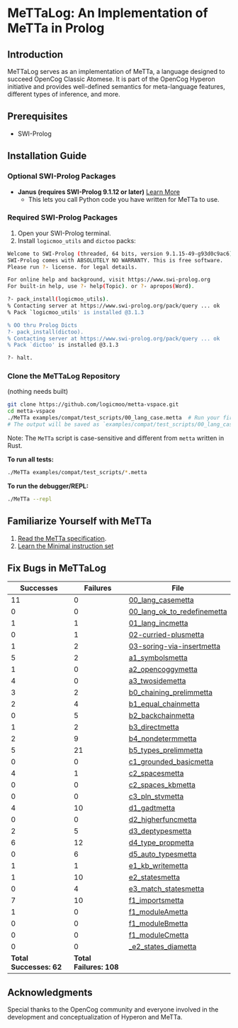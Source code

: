 # MeTTaLog: An Implementation of MeTTa in Prolog

## Introduction

MeTTaLog serves as an implementation of MeTTa, a language designed to succeed OpenCog Classic Atomese. It is part of the OpenCog Hyperon initiative and provides well-defined semantics for meta-language features, different types of inference, and more.

## Prerequisites

- SWI-Prolog

## Installation Guide

### Optional SWI-Prolog Packages

- **Janus (requires SWI-Prolog 9.1.12 or later)**
  [Learn More](https://www.swi-prolog.org/pldoc/man?section=janus-python-package)
  - This lets you call Python code you have written for MeTTa to use.

### Required SWI-Prolog Packages

1. Open your SWI-Prolog terminal.
2. Install `logicmoo_utils` and `dictoo` packs:

```bash
Welcome to SWI-Prolog (threaded, 64 bits, version 9.1.15-49-g93d0c9ac6)
SWI-Prolog comes with ABSOLUTELY NO WARRANTY. This is free software.
Please run ?- license. for legal details.

For online help and background, visit https://www.swi-prolog.org
For built-in help, use ?- help(Topic). or ?- apropos(Word).

?- pack_install(logicmoo_utils).
% Contacting server at https://www.swi-prolog.org/pack/query ... ok
% Pack `logicmoo_utils' is installed @3.1.3

% OO thru Prolog Dicts
?- pack_install(dictoo).
% Contacting server at https://www.swi-prolog.org/pack/query ... ok
% Pack `dictoo' is installed @3.1.3

?- halt.
```

### Clone the MeTTaLog Repository
(nothing needs built)
```bash
git clone https://github.com/logicmoo/metta-vspace.git
cd metta-vspace
./MeTTa examples/compat/test_scripts/00_lang_case.metta  # Run your first unit test (LoonIt Test)
# The output will be saved as `examples/compat/test_scripts/00_lang_case.html`.
```

Note: The `MeTTa` script is case-sensitive and different from `metta` written in Rust.

**To run all tests:**

```bash
./MeTTa examples/compat/test_scripts/*.metta
```

**To run the debugger/REPL:**

```bash
./MeTTa --repl
```

## Familiarize Yourself with MeTTa

1. [Read the MeTTa specification](https://wiki.opencog.org/wikihome/images/b/b7/MeTTa_Specification.pdf).
2. [Learn the Minimal instruction set](https://github.com/trueagi-io/hyperon-experimental/blob/main/docs/minimal-metta.md)

## Fix Bugs in MeTTaLog

| Successes    | Failures     | File                                                                                       |
|--------------|--------------|--------------------------------------------------------------------------------------------|
| 11           | 0            | [00_lang_casemetta](https://htmlpreview.github.io/?https://raw.githubusercontent.com/logicmoo/vspace-metta/main/examples/compat/test_scripts/00_lang_case.html)                          |
| 0            | 0            | [00_lang_ok_to_redefinemetta](https://htmlpreview.github.io/?https://raw.githubusercontent.com/logicmoo/vspace-metta/main/examples/compat/test_scripts/00_lang_ok_to_redefine.html)          |
| 1            | 1            | [01_lang_incmetta](https://htmlpreview.github.io/?https://raw.githubusercontent.com/logicmoo/vspace-metta/main/examples/compat/test_scripts/01_lang_inc.html)                             |
| 0            | 1            | [02-curried-plusmetta](https://htmlpreview.github.io/?https://raw.githubusercontent.com/logicmoo/vspace-metta/main/examples/compat/test_scripts/02-curried-plus.html)                     |
| 1            | 2            | [03-soring-via-insertmetta](https://htmlpreview.github.io/?https://raw.githubusercontent.com/logicmoo/vspace-metta/main/examples/compat/test_scripts/03-soring-via-insert.html)             |
| 5            | 2            | [a1_symbolsmetta](https://htmlpreview.github.io/?https://raw.githubusercontent.com/logicmoo/vspace-metta/main/examples/compat/test_scripts/a1_symbols.html)                             |
| 1            | 0            | [a2_opencoggymetta](https://htmlpreview.github.io/?https://raw.githubusercontent.com/logicmoo/vspace-metta/main/examples/compat/test_scripts/a2_opencoggy.html)                         |
| 4            | 0            | [a3_twosidemetta](https://htmlpreview.github.io/?https://raw.githubusercontent.com/logicmoo/vspace-metta/main/examples/compat/test_scripts/a3_twoside.html)                             |
| 3            | 2            | [b0_chaining_prelimmetta](https://htmlpreview.github.io/?https://raw.githubusercontent.com/logicmoo/vspace-metta/main/examples/compat/test_scripts/b0_chaining_prelim.html)                 |
| 2            | 4            | [b1_equal_chainmetta](https://htmlpreview.github.io/?https://raw.githubusercontent.com/logicmoo/vspace-metta/main/examples/compat/test_scripts/b1_equal_chain.html)                       |
| 0            | 5            | [b2_backchainmetta](https://htmlpreview.github.io/?https://raw.githubusercontent.com/logicmoo/vspace-metta/main/examples/compat/test_scripts/b2_backchain.html)                         |
| 1            | 2            | [b3_directmetta](https://htmlpreview.github.io/?https://raw.githubusercontent.com/logicmoo/vspace-metta/main/examples/compat/test_scripts/b3_direct.html)                             |
| 2            | 9            | [b4_nondetermmetta](https://htmlpreview.github.io/?https://raw.githubusercontent.com/logicmoo/vspace-metta/main/examples/compat/test_scripts/b4_nondeterm.html)                         |
| 5            | 21           | [b5_types_prelimmetta](https://htmlpreview.github.io/?https://raw.githubusercontent.com/logicmoo/vspace-metta/main/examples/compat/test_scripts/b5_types_prelim.html)                   |
| 0            | 0            | [c1_grounded_basicmetta](https://htmlpreview.github.io/?https://raw.githubusercontent.com/logicmoo/vspace-metta/main/examples/compat/test_scripts/c1_grounded_basic.html)                   |
| 4            | 1            | [c2_spacesmetta](https://htmlpreview.github.io/?https://raw.githubusercontent.com/logicmoo/vspace-metta/main/examples/compat/test_scripts/c2_spaces.html)                             |
| 0            | 0            | [c2_spaces_kbmetta](https://htmlpreview.github.io/?https://raw.githubusercontent.com/logicmoo/vspace-metta/main/examples/compat/test_scripts/c2_spaces_kb.html)                         |
| 0            | 0            | [c3_pln_stvmetta](https://htmlpreview.github.io/?https://raw.githubusercontent.com/logicmoo/vspace-metta/main/examples/compat/test_scripts/c3_pln_stv.html)                           |
| 4            | 10           | [d1_gadtmetta](https://htmlpreview.github.io/?https://raw.githubusercontent.com/logicmoo/vspace-metta/main/examples/compat/test_scripts/d1_gadt.html)                                 |
| 0            | 0            | [d2_higherfuncmetta](https://htmlpreview.github.io/?https://raw.githubusercontent.com/logicmoo/vspace-metta/main/examples/compat/test_scripts/d2_higherfunc.html)                       |
| 2            | 5            | [d3_deptypesmetta](https://htmlpreview.github.io/?https://raw.githubusercontent.com/logicmoo/vspace-metta/main/examples/compat/test_scripts/d3_deptypes.html)                           |
| 6            | 12           | [d4_type_propmetta](https://htmlpreview.github.io/?https://raw.githubusercontent.com/logicmoo/vspace-metta/main/examples/compat/test_scripts/d4_type_prop.html)                         |
| 0            | 6            | [d5_auto_typesmetta](https://htmlpreview.github.io/?https://raw.githubusercontent.com/logicmoo/vspace-metta/main/examples/compat/test_scripts/d5_auto_types.html)                         |
| 1            | 1            | [e1_kb_writemetta](https://htmlpreview.github.io/?https://raw.githubusercontent.com/logicmoo/vspace-metta/main/examples/compat/test_scripts/e1_kb_write.html)                           |
| 1            | 10           | [e2_statesmetta](https://htmlpreview.github.io/?https://raw.githubusercontent.com/logicmoo/vspace-metta/main/examples/compat/test_scripts/e2_states.html)                             |
| 0            | 4            | [e3_match_statesmetta](https://htmlpreview.github.io/?https://raw.githubusercontent.com/logicmoo/vspace-metta/main/examples/compat/test_scripts/e3_match_states.html)                     |
| 7            | 10           | [f1_importsmetta](https://htmlpreview.github.io/?https://raw.githubusercontent.com/logicmoo/vspace-metta/main/examples/compat/test_scripts/f1_imports.html)                             |
| 1            | 0            | [f1_moduleAmetta](https://htmlpreview.github.io/?https://raw.githubusercontent.com/logicmoo/vspace-metta/main/examples/compat/test_scripts/f1_moduleA.html)                           |
| 0            | 0            | [f1_moduleBmetta](https://htmlpreview.github.io/?https://raw.githubusercontent.com/logicmoo/vspace-metta/main/examples/compat/test_scripts/f1_moduleB.html)                           |
| 0            | 0            | [f1_moduleCmetta](https://htmlpreview.github.io/?https://raw.githubusercontent.com/logicmoo/vspace-metta/main/examples/compat/test_scripts/f1_moduleC.html)                           |
| 0            | 0            | [_e2_states_diametta](https://htmlpreview.github.io/?https://raw.githubusercontent.com/logicmoo/vspace-metta/main/examples/compat/test_scripts/_e2_states_dia.html)                     |
| **Total Successes: 62** | **Total Failures: 108** | |

## Acknowledgments

Special thanks to the OpenCog community and everyone involved in the development and conceptualization of Hyperon and MeTTa.


